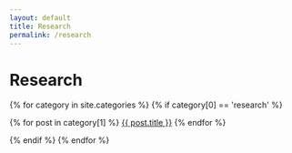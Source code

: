 ```yaml
---
layout: default
title: Research
permalink: /research
---
```


# Research

{% for category in site.categories %}
{% if category[0] == 'research' %}

{% for post in category[1] %}
<a href="{{ post.url }}">{{ post.title }}</a>
{% endfor %}

{% endif %}
{% endfor %}
